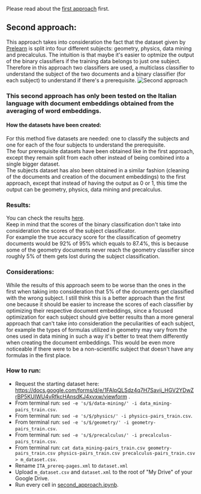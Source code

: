 Please read about the [first approach](https://github.com/LSparkzwz/Prelearn/blob/master/report/first_approach_report.md) first.

## Second approach: 
This approach takes into consideration the fact that the dataset given by [Prelearn](https://sites.google.com/view/prelearn20/data?authuser=0) is split into four different subjects: geometry, physics, data mining and precalculus. The intuition is that maybe it's easier to optmize the output of the binary classifiers if the training data belongs to just one subject. Therefore in this approach two classifiers are used, a multiclass classifier to understand the subject of the two documents and a binary classifier (for each subject) to understand if there's a prerequisite.
![Second approach](https://i.imgur.com/piyGjTl.png)  

### This second approach has only been tested on the Italian language with document embeddings obtained from the averaging of word embeddings.

#### How the datasets have been created: 
For this method five datasets are needed: one to classify the subjects and one for each of the four subjects to understand the prerequisite.  
The four prerequisite datasets have been obtained like in the first approach, except they remain split from each other instead of being combined into a single bigger dataset.  
The subjects dataset has also been obtained in a similar fashion (cleaning of the documents and creation of the document embeddings) to the first approach, except that instead of having the output as 0 or 1, this time the output can be geometry, physics, data mining and precalculus. 

### Results: 
You can check the results [here](https://github.com/LSparkzwz/Prelearn/blob/master/results/second_approach_results.md).  
Keep in mind that the scores of the binary classification don't take into consideration the scores of the subject classificator.  
For example the true accuracy score for the classification of geometry documents would be 92% of 95% which equals to 87.4%, this is because some of the geometry documents never reach the geometry classifier since roughly 5% of them gets lost during the subject classification.

### Considerations: 
While the results of this approach seem to be worse than the ones in the first when taking into consideration that 5% of the documents get classified with the wrong subject.
I still think this is a better approach than the first one because it should be easier to increase the scores of each classifier by optimizing their respective document embeddings, since a focused optimization for each subject should give better results than a more general approach that can't take into consideration the peculiarities of each subject, for example the types of formulas utilized in geometry may vary from the ones used in data mining in such a way it's better to treat them differently when creating the document embeddings. This would be even more noticeable if there were to be a non-scientific subject that doesn't have any formulas in the first place. 

### How to run: 
* Request the starting dataset here: https://docs.google.com/forms/d/e/1FAIpQLSdz4q7H7Savij_HGV2YDwZrBP5KUIWU4vRfkcHAnsdKJ4xvxw/viewform .
* From terminal run: `sed -e 's/$/data-mining/' -i data_mining-pairs_train.csv`.
* From terminal run: `sed -e 's/$/physics/' -i physics-pairs_train.csv`.
* From terminal run: `sed -e 's/$/geometry/' -i geometry-pairs_train.csv`.
* From terminal run: `sed -e 's/$/precalculus/' -i precalculus-pairs_train.csv`.
* From terminal run: `cat data_mining-pairs_train.csv geometry-pairs_train.csv physics-pairs_train.csv precalculus-pairs_train.csv > m_dataset.csv`.
* Rename `ITA_prereq-pages.xml` to `dataset.xml`
* Upload `m_dataset.csv` and `dataset.xml` to the root of "My Drive" of your Google Drive.
* Run every cell in [second_approach.ipynb](https://github.com/LSparkzwz/Prelearn/blob/master/second_approach.ipynb).
